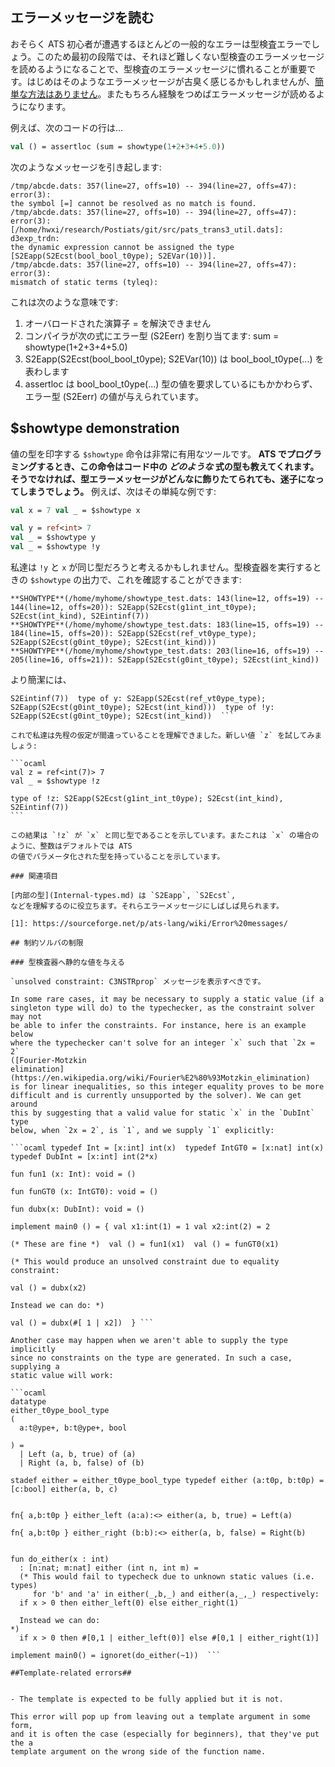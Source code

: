 ## エラーメッセージを読む

おそらく ATS
初心者が遭遇するほとんどの一般的なエラーは型検査エラーでしょう。このため最初の段階では、それほど難しくない型検査のエラーメッセージを読めるようになることで、型検査のエラーメッセージに慣れることが重要です。はじめはそのようなエラーメッセージが古臭く感じるかもしれませんが、[簡単な方法はありません](https://groups.google.com/d/msg/ats-lang-users/-zsdyZWglRs/SUZt89SjYNcJ)。またもちろん経験をつめばエラーメッセージが読めるようになります。

例えば、次のコードの行は...

```ocaml
val () = assertloc (sum = showtype(1+2+3+4+5.0))
```

次のようなメッセージを引き起します:

```
/tmp/abcde.dats: 357(line=27, offs=10) -- 394(line=27, offs=47): error(3):
the symbol [=] cannot be resolved as no match is found.
/tmp/abcde.dats: 357(line=27, offs=10) -- 394(line=27, offs=47): error(3):
[/home/hwxi/research/Postiats/git/src/pats_trans3_util.dats]: d3exp_trdn:
the dynamic expression cannot be assigned the type
[S2Eapp(S2Ecst(bool_bool_t0ype); S2EVar(10))].
/tmp/abcde.dats: 357(line=27, offs=10) -- 394(line=27, offs=47): error(3):
mismatch of static terms (tyleq):
```

これは次のような意味です:

1. オーバロードされた演算子 = を解決できません
2. コンパイラが次の式にエラー型 (S2Eerr) を割り当てます: sum = showtype(1+2+3+4+5.0)
3. S2Eapp(S2Ecst(bool_bool_t0ype); S2EVar(10)) は bool_bool_t0ype(...) を表わします
4. assertloc は bool_bool_t0ype(...) 型の値を要求しているにもかかわらず、エラー型 (S2Eerr)
   の値が与えられています。


## $showtype demonstration

値の型を印字する `$showtype` 命令は非常に有用なツールです。 **ATS でプログラミングするとき、この命令はコード中の *どのような*
式の型も教えてくれます。そうでなければ、型エラーメッセージがどんなに飾りたてられても、迷子になってしまうでしょう。** 例えば、次はその単純な例です:

```ocaml
val x = 7 val _ = $showtype x

val y = ref<int> 7
val _ = $showtype y
val _ = $showtype !y
```

私達は `!y` と `x` が同じ型だろうと考えるかもしれません。型検査器を実行するときの `$showtype`
の出力で、これを確認することができます:

    **SHOWTYPE**(/home/myhome/showtype_test.dats: 143(line=12, offs=19) -- 144(line=12, offs=20)): S2Eapp(S2Ecst(g1int_int_t0ype); S2Ecst(int_kind), S2Eintinf(7))
    **SHOWTYPE**(/home/myhome/showtype_test.dats: 183(line=15, offs=19) -- 184(line=15, offs=20)): S2Eapp(S2Ecst(ref_vt0ype_type); S2Eapp(S2Ecst(g0int_t0ype); S2Ecst(int_kind)))
    **SHOWTYPE**(/home/myhome/showtype_test.dats: 203(line=16, offs=19) -- 205(line=16, offs=21)): S2Eapp(S2Ecst(g0int_t0ype); S2Ecst(int_kind))


より簡潔には、

``` type of x: S2Eapp(S2Ecst(g1int_int_t0ype); S2Ecst(int_kind),
S2Eintinf(7))  type of y: S2Eapp(S2Ecst(ref_vt0ype_type);
S2Eapp(S2Ecst(g0int_t0ype); S2Ecst(int_kind)))  type of !y:
S2Eapp(S2Ecst(g0int_t0ype); S2Ecst(int_kind))  ```

これで私達は先程の仮定が間違っていることを理解できました。新しい値 `z` を試してみましょう:

```ocaml
val z = ref<int(7)> 7
val _ = $showtype !z
````

````
type of !z: S2Eapp(S2Ecst(g1int_int_t0ype); S2Ecst(int_kind), S2Eintinf(7))
```

この結果は `!z` が `x` と同じ型であることを示しています。またこれは `x` の場合のように、整数はデフォルトでは ATS
の値でパラメータ化された型を持っていることを示しています。

### 関連項目

[内部の型](Internal-types.md) は `S2Eapp`, `S2Ecst`,
などを理解するのに役立ちます。それらエラーメッセージにしばしば見られます。

[1]: https://sourceforge.net/p/ats-lang/wiki/Error%20messages/

## 制約ソルバの制限

### 型検査器へ静的な値を与える

`unsolved constraint: C3NSTRprop` メッセージを表示すべきです。

In some rare cases, it may be necessary to supply a static value (if a
singleton type will do) to the typechecker, as the constraint solver may not
be able to infer the constraints. For instance, here is an example below
where the typechecker can't solve for an integer `x` such that `2x = 2`
([Fourier-Motzkin
elimination](https://en.wikipedia.org/wiki/Fourier%E2%80%93Motzkin_elimination)
is for linear inequalities, so this integer equality proves to be more
difficult and is currently unsupported by the solver). We can get around
this by suggesting that a valid value for static `x` in the `DubInt` type
below, when `2x = 2`, is `1`, and we supply `1` explicitly:

```ocaml typedef Int = [x:int] int(x)  typedef IntGT0 = [x:nat] int(x)
typedef DubInt = [x:int] int(2*x)

fun fun1 (x: Int): void = ()

fun funGT0 (x: IntGT0): void = ()

fun dubx(x: DubInt): void = ()

implement main0 () = { val x1:int(1) = 1 val x2:int(2) = 2

(* These are fine *)  val () = fun1(x1)  val () = funGT0(x1)

(* This would produce an unsolved constraint due to equality constraint:

val () = dubx(x2)

Instead we can do: *)

val () = dubx(#[ 1 | x2])  } ```

Another case may happen when we aren't able to supply the type implicitly
since no constraints on the type are generated. In such a case, supplying a
static value will work:

```ocaml
datatype
either_t0ype_bool_type
(
  a:t@ype+, b:t@ype+, bool

) =
  | Left (a, b, true) of (a)
  | Right (a, b, false) of (b)

stadef either = either_t0ype_bool_type typedef either (a:t0p, b:t0p) =
[c:bool] either(a, b, c)


fn{ a,b:t0p } either_left (a:a):<> either(a, b, true) = Left(a)

fn{ a,b:t0p } either_right (b:b):<> either(a, b, false) = Right(b)


fun do_either(x : int)
  : [n:nat; m:nat] either (int n, int m) =
  (* This would fail to typecheck due to unknown static values (i.e. types) 
     for 'b' and 'a' in either(_,b,_) and either(a,_,_) respectively:
  if x > 0 then either_left(0) else either_right(1)                   
  
  Instead we can do:                                                    *)
  if x > 0 then #[0,1 | either_left(0)] else #[0,1 | either_right(1)]

implement main0() = ignoret(do_either(~1))  ```

##Template-related errors##


- The template is expected to be fully applied but it is not.

This error will pop up from leaving out a template argument in some form,
and it is often the case (especially for beginners), that they've put the a
template argument on the wrong side of the function name.
